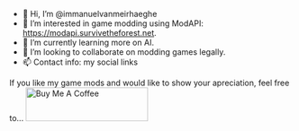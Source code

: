 - 👋 Hi, I’m @immanuelvanmeirhaeghe
- 👀 I’m interested in game modding using ModAPI: https://modapi.survivetheforest.net.
- 🌱 I’m currently learning more on AI.
- 💞️ I’m looking to collaborate on modding games legally.
- 📫 Contact info: my social links

If you like my game mods and would like to show your apreciation, feel free to...
<a href="https://www.buymeacoffee.com/immanuelvm" target="_blank"><img src="https://cdn.buymeacoffee.com/buttons/v2/arial-green.png" alt="Buy Me A Coffee" style="height: 60px !important;width: 217px !important;" ></a>

<!---
immanuelvanmeirhaeghe/immanuelvanmeirhaeghe is a ✨ special ✨ repository because its `README.md` (this file) appears on your GitHub profile.
You can click the Preview link to take a look at your changes.
--->
